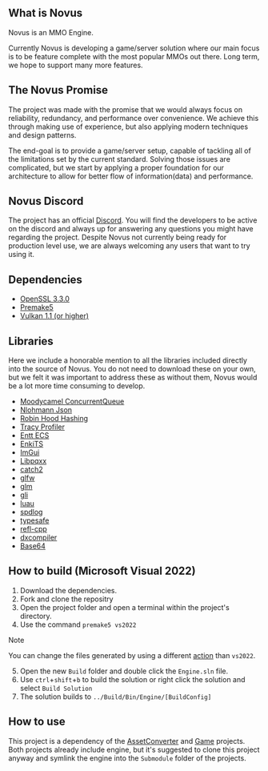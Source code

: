 ## What is Novus
Novus is an MMO Engine.

Currently Novus is developing a game/server solution where our main focus is to be feature complete with the most popular MMOs out there.
Long term, we hope to support many more features.

## The Novus Promise
The project was made with the promise that we would always focus on reliability, redundancy, and performance over convenience. We achieve this through making use of experience, but also applying modern techniques and design patterns.

The end-goal is to provide a game/server setup, capable of tackling all of the limitations set by the current standard. Solving those issues are complicated, but we start by applying a proper foundation for our architecture to allow for better flow of information(data) and performance.

## Novus Discord
The project has an official [Discord](https://discord.gg/gz6FMZa).
You will find the developers to be active on the discord and always up for answering any questions you might have regarding the project. Despite Novus not currently being ready for production level use, we are always welcoming any users that want to try using it.

## Dependencies
* [OpenSSL 3.3.0](https://www.openssl.org/source/)
* [Premake5](https://premake.github.io/)
* [Vulkan 1.1 (or higher)](https://vulkan.lunarg.com/)

## Libraries
Here we include a honorable mention to all the libraries included directly into the source of Novus. You do not need to download these on your own, but we felt it was important to address these as without them, Novus would be a lot more time consuming to develop.
* [Moodycamel ConcurrentQueue](https://github.com/cameron314/concurrentqueue)
* [Nlohmann Json](https://github.com/nlohmann/json)
* [Robin Hood Hashing](https://github.com/martinus/robin-hood-hashing)
* [Tracy Profiler](https://github.com/wolfpld/tracy)
* [Entt ECS](https://github.com/skypjack/entt/)
* [EnkiTS](https://github.com/dougbinks/enkiTS)
* [ImGui](https://github.com/ocornut/imgui)
* [Libpqxx](https://github.com/jtv/libpqxx)
* [catch2](https://github.com/catchorg/Catch2)
* [glfw](https://www.glfw.org/)
* [glm](https://github.com/g-truc/glm)
* [gli](https://github.com/g-truc/gli)
* [luau](https://github.com/luau-lang/luau)
* [spdlog](https://github.com/gabime/spdlog)
* [typesafe](https://github.com/foonathan/type_safe)
* [refl-cpp](https://github.com/veselink1/refl-cpp)
* [dxcompiler](https://github.com/microsoft/DirectXShaderCompiler)
* [Base64](https://github.com/tobiaslocker/base64)

## How to build (Microsoft Visual 2022)
1. Download the dependencies.
2. Fork and clone the repositry
3. Open the project folder and open a terminal within the project's directory.
4. Use the command `premake5 vs2022`
> [!NOTE]
> You can change the files generated by using a different [action](https://premake.github.io/docs/using-premake) than `vs2022`.   
5. Open the new `Build` folder and double click the `Engine.sln` file.
6. Use `ctrl`+`shift`+`b` to build the solution or right click the solution and select `Build Solution`
7. The solution builds to `../Build/Bin/Engine/[BuildConfig]`

## How to use
This project is a dependency of the [AssetConverter](https://github.com/novusengine/AssetConverter) and [Game](https://github.com/novusengine/Game) projects. Both projects already include engine, but it's suggested to clone this project anyway and symlink the engine into the `Submodule` folder of the projects.
